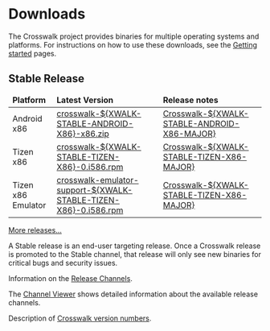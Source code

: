 # Downloads

The Crosswalk project provides binaries for multiple operating systems and platforms. For instructions on how to use these downloads, see the [Getting started](#documentation/getting_started) pages.

## Stable Release
<!-- See versions.js for how the ${XWALK-*} variable is replaced -->
<table width=100%>
<thead style='font-weight:bold'><tr><td>Platform</td><td>Latest Version</td>
<td>Release notes</td></tr></thead>
<tbody>

<tr>
<td>Android x86</td><td><a href='https://download.01.org/crosswalk/releases/android-x86/stable/crosswalk-${XWALK-STABLE-ANDROID-X86}-x86.zip'>crosswalk-${XWALK-STABLE-ANDROID-X86}-x86.zip</a></td>
<td class="nowrap"><a href='#wiki/Crosswalk-${XWALK-STABLE-ANDROID-X86-MAJOR}-release-notes'>Crosswalk-${XWALK-STABLE-ANDROID-X86-MAJOR}</a></td>
</tr>

<tr>
<td>Tizen x86</td><td><a href='https://download.01.org/crosswalk/releases/tizen-mobile/stable/crosswalk-${XWALK-STABLE-TIZEN-X86}-0.i586.rpm'>crosswalk-${XWALK-STABLE-TIZEN-X86}-0.i586.rpm</a></td>
<td class="nowrap"><a href='#wiki/Crosswalk-${XWALK-STABLE-TIZEN-X86-MAJOR}-release-notes'>Crosswalk-${XWALK-STABLE-TIZEN-X86-MAJOR}</a></td>
</tr>

<tr>
<td>Tizen x86 Emulator</td><td><a href='https://download.01.org/crosswalk/releases/tizen-mobile/stable/crosswalk-emulator-support-${XWALK-STABLE-TIZEN-X86}-0.i586.rpm'>crosswalk-emulator-support-${XWALK-STABLE-TIZEN-X86}-0.i586.rpm</a></td>
<td class="nowrap"><a href='#wiki/Crosswalk-${XWALK-STABLE-TIZEN-X86-MAJOR}-release-notes'>Crosswalk-${XWALK-STABLE-TIZEN-X86-MAJOR}</a></td>
</tr>

</tbody>
</table>

[More releases...](https://download.01.org/crosswalk/releases/)

A Stable release is an end-user targeting release. Once a Crosswalk release is promoted to the Stable channel, that release will only see new binaries for critical bugs and security issues.

Information on the [Release Channels](#wiki/Release-methodology).

The [Channel Viewer](#contribute/channels-viewer) shows detailed information about the available release channels.

Description of [Crosswalk version numbers](#wiki/release-methodology/version-numbers).
